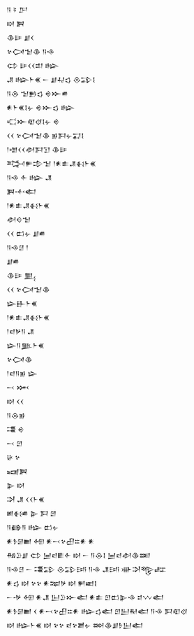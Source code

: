 <div class='block'>
<div class='line'>𒀀 𒂟 𒂅</div>
<div class='line'>𒊭 𒀉</div>
<div class='line'>𒆠𒄿 𒋗𒌋</div>
<div class='line'>𒆳𒉏𒈠𒆠 𒀀𒈾</div>
<div class='line'>𒌌 𒄿𒌋𒌋𒄥 𒈗</div>
<div class='line'>𒂗 𒈗𒈨𒌍 𒀸 𒋗𒄷𒌓 𒊮𒁉𒋙</div>
<div class='line'>𒀀𒁲 𒈠𒁖𒌓 𒄴𒁍𒌑</div>
<div class='line'>𒀭𒈨𒌍𒋙𒉡 𒄴𒁍𒌓 𒈗</div>
<div class='line'>𒄣𒁍𒊏𒋼𒋙𒉡 𒄴</div>
<div class='line'>𒌋𒌋 𒆳𒉏𒈠𒆠 𒂊𒁕𒉡𒍑𒋙</div>
<div class='line'>𒁹𒌝𒌋𒌋𒀠𒁕𒋛 𒆠𒄿</div>
<div class='line'>𒅋𒊓𒄠𒈠 𒁹𒀭𒉺𒂗𒈬𒈨𒌍</div>
<div class='line'>𒀀𒈾 𒅆 𒈗 𒂗</div>
<div class='line'>𒀉𒋾𒅗</div>
<div class='line'>𒁹𒀭𒉺𒂗𒈬𒈨𒌍</div>
<div class='line'>𒀠𒄰𒈠</div>
<div class='line'>𒌋𒌋 𒆗𒉡 𒋗𒌑</div>
<div class='line'>𒀀𒈾𒆪 𒁹</div>
<div class='line'>𒋗𒌑</div>
<div class='line'>𒆠𒄿 𒅅</div>
<div class='line'>𒌋𒌋 𒆳𒉏𒈠𒆠</div>
<div class='line'>𒇽𒃲𒈨𒌍</div>
<div class='line'>𒁹𒀭𒉺𒂗𒈬𒈨𒌍</div>
<div class='line'>𒁹𒁀𒃻𒀀 𒂗</div>
<div class='line'>𒇽𒀀𒆥𒈨𒌍</div>
<div class='line'>𒆳𒉏𒆠</div>
<div class='line'>𒁹𒁀𒀀𒂊 𒇽</div>
<div class='line'>𒁁 𒈲</div>
<div class='line'>𒊭 𒌋𒌋</div>
<div class='line'>𒀀𒁲𒂊</div>
<div class='line'>𒃮 𒄴</div>
<div class='line'>𒁁 𒇻</div>
<div class='line'>𒄩 𒆳</div>
<div class='line'>𒍢𒀉</div>
<div class='line'>𒉌 𒊭</div>
<div class='line'>𒋫 𒂗 𒌋𒌋𒈨𒌍</div>
<div class='line'>𒅖𒈬𒌑 𒉌 𒁕 𒇻</div>
<div class='line'>𒀀𒂵𒀀 𒈗 𒆗𒉡</div>
<div class='line'>𒀭𒊩𒌆𒆤 𒅇 𒀭𒁁𒆳𒌷𒇹𒀭 𒀭</div>
<div class='line'>𒄀𒊒𒋗 𒌌 𒅁𒁀𒀾𒅆 𒊭 𒀸 𒀀𒁲𒋙 𒅁𒁀𒀠𒆠𒌅</div>
<div class='line'>𒀀𒈾𒆪 𒀸 𒃮𒁉 𒊮𒁉𒅀 𒀀𒈾 𒂗𒅀 𒀝𒋫𒈜𒊐</div>
<div class='line'>𒀭𒌓 𒊭 𒆳𒆳 𒀭𒉈𒃻 𒊭 𒂍𒀜𒋙</div>
<div class='line'>𒀸𒋩 𒅇 𒀭𒂗 𒌨𒊒𒁍𒅗 𒀭𒉺 𒇻𒆗𒉌𒈾 𒄑𒉼𒅗</div>
<div class='line'>𒀭𒊩𒌆𒆤 𒌋 𒀭𒁁𒆳𒌷𒇹𒀭 𒈗𒌓𒅗 𒇻𒌨𒊑𒅗 𒀀𒈾 𒁕𒊏𒋼</div>
<div class='line'>𒊭 𒈗𒈨𒌍 𒊭 𒆳𒆳 𒁀𒆳𒋢𒉡 𒇷𒆠𒋗𒊩𒌨𒅗</div>
</div>